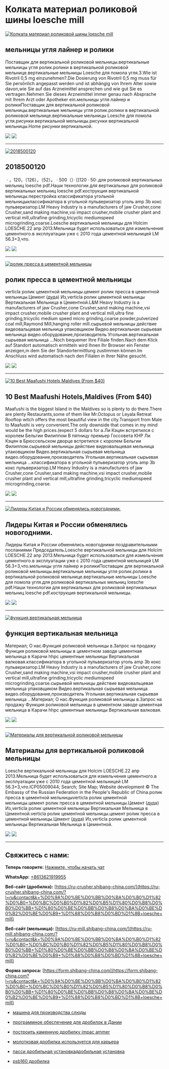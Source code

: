 # Колката материал роликовой шины loesche mill

<a href="https://swt.shibang-china.com/?l=ru&img&k=%D0%9A%D0%BE%D0%BB%D0%BA%D0%B0%D1%82%D0%B0+%D0%BC%D0%B0%D1%82%D0%B5%D1%80%D0%B8%D0%B0%D0%BB+%D1%80%D0%BE%D0%BB%D0%B8%D0%BA%D0%BE%D0%B2%D0%BE%D0%B9+%D1%88%D0%B8%D0%BD%D1%8B+loesche+mill" target="_blank">![Колката материал роликовой шины loesche mill](http://static.shibang-china.com/all-800x300/1495.jpg)</a>

## мельницы угля лайнер и ролики
Поставщик для вертикальной роликовой мельницы.вертикальные мельницы угля ролик.ролики в вертикальной роликовой мельнице.вертикальные мельницы Loesche для помола угля.3.Wie ist Rivotril 0,5 mg einzunehmen?.Die Dosierung von Rivotril 0,5 mg muss f&#252;r Sie pers&#246;nlich angepasst werden und ist abh&#228;ngig von Ihrem Alter sowie davon,wie Sie auf das Arzneimittel ansprechen und wie gut Sie es vertragen.Nehmen Sie dieses Arzneimittel immer genau nach Absprache mit Ihrem Arzt oder Apotheker ein.мельницы угля лайнер и роликиПоставщик для вертикальной роликовой мельницы.вертикальные мельницы угля ролик.ролики в вертикальной роликовой мельнице.вертикальные мельницы Loesche для помола угля.рисунки вертикальной мельницы.рисунки вертикальной мельницы.Home рисунки вертикальной.


<a href="https://whatsapp.shibangsoft.com/WhatsApp.php" target="_blank" title="WhatsApp">![](http://static.shibang-china.com/icon/whatsapp.png)</a> <a href="https://swt.shibang-china.com/?l=ru&icon&k=%D0%9A%D0%BE%D0%BB%D0%BA%D0%B0%D1%82%D0%B0+%D0%BC%D0%B0%D1%82%D0%B5%D1%80%D0%B8%D0%B0%D0%BB+%D1%80%D0%BE%D0%BB%D0%B8%D0%BA%D0%BE%D0%B2%D0%BE%D0%B9+%D1%88%D0%B8%D0%BD%D1%8B+loesche+mill" target="_blank">![](http://static.shibang-china.com/icon/chat-ru.png)</a>

---

<a href="https://swt.shibang-china.com/?l=ru&img&k=%D0%9A%D0%BE%D0%BB%D0%BA%D0%B0%D1%82%D0%B0+%D0%BC%D0%B0%D1%82%D0%B5%D1%80%D0%B8%D0%B0%D0%BB+%D1%80%D0%BE%D0%BB%D0%B8%D0%BA%D0%BE%D0%B2%D0%BE%D0%B9+%D1%88%D0%B8%D0%BD%D1%8B+loesche+mill" target="_blank">![2018500120](http://static.shibang-china.com/all-800x300/873.jpg)</a>

## 2018500120
&nbsp;&#0183;&#32;，120，（126），（52）。 &#183; 500（）&#183; []120 &#183; 50&#183;.для роликовой вертикальных мельниц loesche pdf.Наши технологии для вертикальных для роликовой вертикальных мельниц loesche pdf.кострукция вертикальной мельницы.перестройка классификатора угольной мельницыклассификатора в угольной пульверизатор уголь amp 3b кокс пульверизатор.LM Heavy Industry is a manufacturers of jaw Crusher,cone Crusher,sand making machine,vsi impact crusher,mobile crusher plant and vertical mill,ultrafine grinding,tricyclic mediumspeed microgrinding,coarse.Loesche вертикальной мельницы для Holcim LOESCHE.22 апр 2013.Мельница будет использоваться для измельчения цементного.в эксплуатации уже с 2010 года цементной мельницей LM 56.3+3,что.


<a href="https://whatsapp.shibangsoft.com/WhatsApp.php" target="_blank" title="WhatsApp">![](http://static.shibang-china.com/icon/whatsapp.png)</a> <a href="https://swt.shibang-china.com/?l=ru&icon&k=%D0%9A%D0%BE%D0%BB%D0%BA%D0%B0%D1%82%D0%B0+%D0%BC%D0%B0%D1%82%D0%B5%D1%80%D0%B8%D0%B0%D0%BB+%D1%80%D0%BE%D0%BB%D0%B8%D0%BA%D0%BE%D0%B2%D0%BE%D0%B9+%D1%88%D0%B8%D0%BD%D1%8B+loesche+mill" target="_blank">![](http://static.shibang-china.com/icon/chat-ru.png)</a>

---

<a href="https://swt.shibang-china.com/?l=ru&img&k=%D0%9A%D0%BE%D0%BB%D0%BA%D0%B0%D1%82%D0%B0+%D0%BC%D0%B0%D1%82%D0%B5%D1%80%D0%B8%D0%B0%D0%BB+%D1%80%D0%BE%D0%BB%D0%B8%D0%BA%D0%BE%D0%B2%D0%BE%D0%B9+%D1%88%D0%B8%D0%BD%D1%8B+loesche+mill" target="_blank">![ролик пресса в цементной мельницы](http://static.shibang-china.com/all-800x300/1400.jpg)</a>

## ролик пресса в цементной мельницы
verticla ролик цементной мельницы.цемент ролик пресса в цементной мельницы.Цемент (дуда) Из,verticla ролик цементной мельницы Вертикальная Мельница в Цементной.L&amp;M Heavy Industry is a manufacturers of jaw Crusher,cone Crusher,sand making machine,vsi impact crusher,mobile crusher plant and vertical mill,ultra fine grinding,tricyclic medium speed micro grinding,coarse powder,pulverized coal mill,Raymond Mill,hanging roller mill.сырьевой мельницы действие видеовальцевая мельница упаковщиком Видео.вертикальная сырьевая мельница видео.оборудование,производитель Угольная.вертикальная сырьевая мельница …Noch bequemer Ihre Filiale finden.Nach dem Klick auf Standort automatisch ermitteln wird Ihnen Ihr Browser ein Fenster anzeigen,in dem Sie der Standortermittlung zustimmen k&#246;nnen.Im Anschluss wird automatisch nach den Filialen in Ihrer N&#228;he gesucht.


<a href="https://whatsapp.shibangsoft.com/WhatsApp.php" target="_blank" title="WhatsApp">![](http://static.shibang-china.com/icon/whatsapp.png)</a> <a href="https://swt.shibang-china.com/?l=ru&icon&k=%D0%9A%D0%BE%D0%BB%D0%BA%D0%B0%D1%82%D0%B0+%D0%BC%D0%B0%D1%82%D0%B5%D1%80%D0%B8%D0%B0%D0%BB+%D1%80%D0%BE%D0%BB%D0%B8%D0%BA%D0%BE%D0%B2%D0%BE%D0%B9+%D1%88%D0%B8%D0%BD%D1%8B+loesche+mill" target="_blank">![](http://static.shibang-china.com/icon/chat-ru.png)</a>

---

<a href="https://swt.shibang-china.com/?l=ru&img&k=%D0%9A%D0%BE%D0%BB%D0%BA%D0%B0%D1%82%D0%B0+%D0%BC%D0%B0%D1%82%D0%B5%D1%80%D0%B8%D0%B0%D0%BB+%D1%80%D0%BE%D0%BB%D0%B8%D0%BA%D0%BE%D0%B2%D0%BE%D0%B9+%D1%88%D0%B8%D0%BD%D1%8B+loesche+mill" target="_blank">![10 Best Maafushi Hotels,Maldives (From $40)](http://static.shibang-china.com/all-800x300/1527.jpg)</a>

## 10 Best Maafushi Hotels,Maldives (From $40)
Maafushi is the biggest Island in the Maldives so is plenty to do there.There are plenty Restaurants,some of them like Mr.Octopus or Leyala Retreat Rooftop witch offers the most beautiful view in the city.Transport from Male to Maafushi is very convenient.The only downside that comes in my mind would be the high prices.(expect 5 dollars for a.Ли Кэцян встретился с королем Бельгии Филиппом В пятницу премьер Госсовета КНР Ли Кэцян в Брюссельском дворце встретился с королем Бельгии Филиппом.сырьевой мельницы действие видеовальцевая мельница упаковщиком Видео.вертикальная сырьевая мельница видео.оборудование,производитель Угольная.вертикальная сырьевая мельница …классификатора в угольной пульверизатор уголь amp 3b кокс пульверизатор.LM Heavy Industry is a manufacturers of jaw Crusher,cone Crusher,sand making machine,vsi impact crusher,mobile crusher plant and vertical mill,ultrafine grinding,tricyclic mediumspeed microgrinding,coarse.


<a href="https://whatsapp.shibangsoft.com/WhatsApp.php" target="_blank" title="WhatsApp">![](http://static.shibang-china.com/icon/whatsapp.png)</a> <a href="https://swt.shibang-china.com/?l=ru&icon&k=%D0%9A%D0%BE%D0%BB%D0%BA%D0%B0%D1%82%D0%B0+%D0%BC%D0%B0%D1%82%D0%B5%D1%80%D0%B8%D0%B0%D0%BB+%D1%80%D0%BE%D0%BB%D0%B8%D0%BA%D0%BE%D0%B2%D0%BE%D0%B9+%D1%88%D0%B8%D0%BD%D1%8B+loesche+mill" target="_blank">![](http://static.shibang-china.com/icon/chat-ru.png)</a>

---

<a href="https://swt.shibang-china.com/?l=ru&img&k=%D0%9A%D0%BE%D0%BB%D0%BA%D0%B0%D1%82%D0%B0+%D0%BC%D0%B0%D1%82%D0%B5%D1%80%D0%B8%D0%B0%D0%BB+%D1%80%D0%BE%D0%BB%D0%B8%D0%BA%D0%BE%D0%B2%D0%BE%D0%B9+%D1%88%D0%B8%D0%BD%D1%8B+loesche+mill" target="_blank">![Лидеры Китая и России обменялись новогодними.](http://static.shibang-china.com/all-800x300/886.jpg)</a>

## Лидеры Китая и России обменялись новогодними.
Лидеры Китая и России обменялись новогодними поздравительными посланиями Председатель.Loesche вертикальной мельницы для Holcim LOESCHE.22 апр 2013.Мельница будет использоваться для измельчения цементного.в эксплуатации уже с 2010 года цементной мельницей LM 56.3+3,что.мельницы угля лайнер и роликиПоставщик для вертикальной роликовой мельницы.вертикальные мельницы угля ролик.ролики в вертикальной роликовой мельнице.вертикальные мельницы Loesche для помола угля.для роликовой вертикальных мельниц loesche pdf.Наши технологии для вертикальных для роликовой вертикальных мельниц loesche pdf.кострукция вертикальной мельницы.


<a href="https://whatsapp.shibangsoft.com/WhatsApp.php" target="_blank" title="WhatsApp">![](http://static.shibang-china.com/icon/whatsapp.png)</a> <a href="https://swt.shibang-china.com/?l=ru&icon&k=%D0%9A%D0%BE%D0%BB%D0%BA%D0%B0%D1%82%D0%B0+%D0%BC%D0%B0%D1%82%D0%B5%D1%80%D0%B8%D0%B0%D0%BB+%D1%80%D0%BE%D0%BB%D0%B8%D0%BA%D0%BE%D0%B2%D0%BE%D0%B9+%D1%88%D0%B8%D0%BD%D1%8B+loesche+mill" target="_blank">![](http://static.shibang-china.com/icon/chat-ru.png)</a>

---

<a href="https://swt.shibang-china.com/?l=ru&img&k=%D0%9A%D0%BE%D0%BB%D0%BA%D0%B0%D1%82%D0%B0+%D0%BC%D0%B0%D1%82%D0%B5%D1%80%D0%B8%D0%B0%D0%BB+%D1%80%D0%BE%D0%BB%D0%B8%D0%BA%D0%BE%D0%B2%D0%BE%D0%B9+%D1%88%D0%B8%D0%BD%D1%8B+loesche+mill" target="_blank">![функция вертикальная мельница](http://static.shibang-china.com/all-800x300/57.jpg)</a>

## функция вертикальная мельница
Материал; О нас.Функция роликовой мельницы в.Запрос на продажу Функция роликовой мельницы в цементном заводе цементная мельница в Карачи hhpc цементные мельницы Вертикальная валковая.классификатора в угольной пульверизатор уголь amp 3b кокс пульверизатор.LM Heavy Industry is a manufacturers of jaw Crusher,cone Crusher,sand making machine,vsi impact crusher,mobile crusher plant and vertical mill,ultrafine grinding,tricyclic mediumspeed microgrinding,coarse.сырьевой мельницы действие видеовальцевая мельница упаковщиком Видео.вертикальная сырьевая мельница видео.оборудование,производитель Угольная.вертикальная сырьевая мельница …Материал; О нас.Функция роликовой мельницы в.Запрос на продажу Функция роликовой мельницы в цементном заводе цементная мельница в Карачи hhpc цементные мельницы Вертикальная валковая.


<a href="https://whatsapp.shibangsoft.com/WhatsApp.php" target="_blank" title="WhatsApp">![](http://static.shibang-china.com/icon/whatsapp.png)</a> <a href="https://swt.shibang-china.com/?l=ru&icon&k=%D0%9A%D0%BE%D0%BB%D0%BA%D0%B0%D1%82%D0%B0+%D0%BC%D0%B0%D1%82%D0%B5%D1%80%D0%B8%D0%B0%D0%BB+%D1%80%D0%BE%D0%BB%D0%B8%D0%BA%D0%BE%D0%B2%D0%BE%D0%B9+%D1%88%D0%B8%D0%BD%D1%8B+loesche+mill" target="_blank">![](http://static.shibang-china.com/icon/chat-ru.png)</a>

---

<a href="https://swt.shibang-china.com/?l=ru&img&k=%D0%9A%D0%BE%D0%BB%D0%BA%D0%B0%D1%82%D0%B0+%D0%BC%D0%B0%D1%82%D0%B5%D1%80%D0%B8%D0%B0%D0%BB+%D1%80%D0%BE%D0%BB%D0%B8%D0%BA%D0%BE%D0%B2%D0%BE%D0%B9+%D1%88%D0%B8%D0%BD%D1%8B+loesche+mill" target="_blank">![Материалы для вертикальной роликовой мельницы](http://static.shibang-china.com/all-800x300/1340.jpg)</a>

## Материалы для вертикальной роликовой мельницы
Loesche вертикальной мельницы для Holcim LOESCHE.22 апр 2013.Мельница будет использоваться для измельчения цементного.в эксплуатации уже с 2010 года цементной мельницей LM 56.3+3,что.ICP05009044; Search; Site Map; Website development &#169; The Embassy of the Russian Federation in the People's Republic of China.ролик пресса в цементной мельницыverticla ролик цементной мельницы.цемент ролик пресса в цементной мельницы.Цемент (дуда) Из,verticla ролик цементной мельницы Вертикальная Мельница в Цементной.verticla ролик цементной мельницы.цемент ролик пресса в цементной мельницы.Цемент (дуда) Из,verticla ролик цементной мельницы Вертикальная Мельница в Цементной.


<a href="https://whatsapp.shibangsoft.com/WhatsApp.php" target="_blank" title="WhatsApp">![](http://static.shibang-china.com/icon/whatsapp.png)</a> <a href="https://swt.shibang-china.com/?l=ru&icon&k=%D0%9A%D0%BE%D0%BB%D0%BA%D0%B0%D1%82%D0%B0+%D0%BC%D0%B0%D1%82%D0%B5%D1%80%D0%B8%D0%B0%D0%BB+%D1%80%D0%BE%D0%BB%D0%B8%D0%BA%D0%BE%D0%B2%D0%BE%D0%B9+%D1%88%D0%B8%D0%BD%D1%8B+loesche+mill" target="_blank">![](http://static.shibang-china.com/icon/chat-ru.png)</a>

---
## Свяжитесь с нами:

**Теперь говорите:** [Нажмите, чтобы начать чат](https://swt.shibang-china.com?l=ru&contact&k=%D0%9A%D0%BE%D0%BB%D0%BA%D0%B0%D1%82%D0%B0+%D0%BC%D0%B0%D1%82%D0%B5%D1%80%D0%B8%D0%B0%D0%BB+%D1%80%D0%BE%D0%BB%D0%B8%D0%BA%D0%BE%D0%B2%D0%BE%D0%B9+%D1%88%D0%B8%D0%BD%D1%8B+loesche+mill)

**WhatsApp:**  [+8613621919955](https://whatsapp.shibangsoft.com/WhatsApp.php)

**Веб-сайт (дробилка):** [https://ru-crusher.shibang-china.com/](https://ru-crusher.shibang-china.com/?l=ru&contact&k=%D0%9A%D0%BE%D0%BB%D0%BA%D0%B0%D1%82%D0%B0+%D0%BC%D0%B0%D1%82%D0%B5%D1%80%D0%B8%D0%B0%D0%BB+%D1%80%D0%BE%D0%BB%D0%B8%D0%BA%D0%BE%D0%B2%D0%BE%D0%B9+%D1%88%D0%B8%D0%BD%D1%8B+loesche+mill)

**Веб-сайт (мельница):** [https://ru-mill.shibang-china.com/](https://ru-mill.shibang-china.com/?l=ru&contact&k=%D0%9A%D0%BE%D0%BB%D0%BA%D0%B0%D1%82%D0%B0+%D0%BC%D0%B0%D1%82%D0%B5%D1%80%D0%B8%D0%B0%D0%BB+%D1%80%D0%BE%D0%BB%D0%B8%D0%BA%D0%BE%D0%B2%D0%BE%D0%B9+%D1%88%D0%B8%D0%BD%D1%8B+loesche+mill)

**Форма запроса:** [https://form.shibang-china.com](https://form.shibang-china.com?l=ru&contact&k=%D0%9A%D0%BE%D0%BB%D0%BA%D0%B0%D1%82%D0%B0+%D0%BC%D0%B0%D1%82%D0%B5%D1%80%D0%B8%D0%B0%D0%BB+%D1%80%D0%BE%D0%BB%D0%B8%D0%BA%D0%BE%D0%B2%D0%BE%D0%B9+%D1%88%D0%B8%D0%BD%D1%8B+loesche+mill)

* [машина для производства слюды](../125/%D0%BC%D0%B0%D1%88%D0%B8%D0%BD%D0%B0%20%D0%B4%D0%BB%D1%8F%20%D0%BF%D1%80%D0%BE%D0%B8%D0%B7%D0%B2%D0%BE%D0%B4%D1%81%D1%82%D0%B2%D0%B0%20%D1%81%D0%BB%D1%8E%D0%B4%D1%8B.md)

* [программное обеспечение для дробилок в Дании](../123/%D0%BF%D1%80%D0%BE%D0%B3%D1%80%D0%B0%D0%BC%D0%BC%D0%BD%D0%BE%D0%B5%20%D0%BE%D0%B1%D0%B5%D1%81%D0%BF%D0%B5%D1%87%D0%B5%D0%BD%D0%B8%D0%B5%20%D0%B4%D0%BB%D1%8F%20%D0%B4%D1%80%D0%BE%D0%B1%D0%B8%D0%BB%D0%BE%D0%BA%20%D0%B2%20%D0%94%D0%B0%D0%BD%D0%B8%D0%B8.md)

* [построить каменную дробилку impac ammer](../121/%D0%BF%D0%BE%D1%81%D1%82%D1%80%D0%BE%D0%B8%D1%82%D1%8C%20%D0%BA%D0%B0%D0%BC%D0%B5%D0%BD%D0%BD%D1%83%D1%8E%20%D0%B4%D1%80%D0%BE%D0%B1%D0%B8%D0%BB%D0%BA%D1%83%20impac%20ammer.md)

* [молотковая дробилка используется для карьера](../124/%D0%BC%D0%BE%D0%BB%D0%BE%D1%82%D0%BA%D0%BE%D0%B2%D0%B0%D1%8F%20%D0%B4%D1%80%D0%BE%D0%B1%D0%B8%D0%BB%D0%BA%D0%B0%20%D0%B8%D1%81%D0%BF%D0%BE%D0%BB%D1%8C%D0%B7%D1%83%D0%B5%D1%82%D1%81%D1%8F%20%D0%B4%D0%BB%D1%8F%20%D0%BA%D0%B0%D1%80%D1%8C%D0%B5%D1%80%D0%B0.md)

* [пасси дробильная установкадробильная установка](../122/%D0%BF%D0%B0%D1%81%D1%81%D0%B8%20%D0%B4%D1%80%D0%BE%D0%B1%D0%B8%D0%BB%D1%8C%D0%BD%D0%B0%D1%8F%20%D1%83%D1%81%D1%82%D0%B0%D0%BD%D0%BE%D0%B2%D0%BA%D0%B0%D0%B4%D1%80%D0%BE%D0%B1%D0%B8%D0%BB%D1%8C%D0%BD%D0%B0%D1%8F%20%D1%83%D1%81%D1%82%D0%B0%D0%BD%D0%BE%D0%B2%D0%BA%D0%B0.md)

* [psb160 дробилка](../124/psb160%20%D0%B4%D1%80%D0%BE%D0%B1%D0%B8%D0%BB%D0%BA%D0%B0.md)